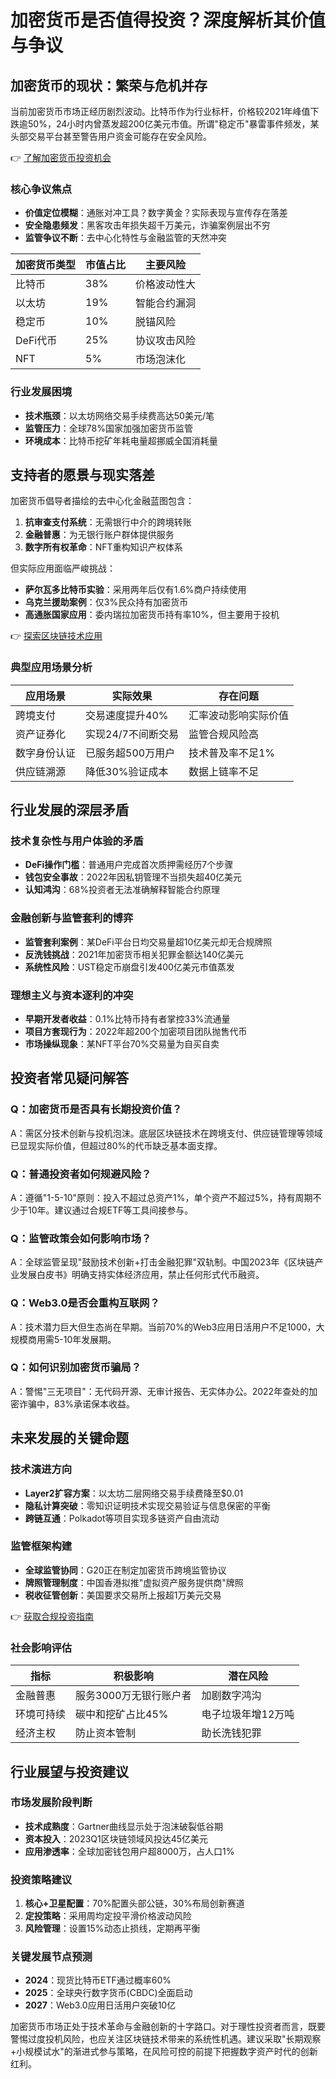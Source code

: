 # 加密货币是否值得投资？深度解析其价值与争议

## 加密货币的现状：繁荣与危机并存

当前加密货币市场正经历剧烈波动。比特币作为行业标杆，价格较2021年峰值下跌逾50%，24小时内曾蒸发超200亿美元市值。所谓"稳定币"暴雷事件频发，某头部交易平台甚至警告用户资金可能存在安全风险。

👉 [了解加密货币投资机会](https://bit.ly/okx_welcome)

### 核心争议焦点
- **价值定位模糊**：通胀对冲工具？数字黄金？实际表现与宣传存在落差
- **安全隐患频发**：黑客攻击年损失超千万美元，诈骗案例层出不穷
- **监管争议不断**：去中心化特性与金融监管的天然冲突

| 加密货币类型 | 市值占比 | 主要风险 |
|------------|--------|---------|
| 比特币      | 38%    | 价格波动性大 |
| 以太坊      | 19%    | 智能合约漏洞 |
| 稳定币      | 10%    | 脱锚风险 |
| DeFi代币    | 25%    | 协议攻击风险 |
| NFT         | 5%     | 市场泡沫化 |

### 行业发展困境
- **技术瓶颈**：以太坊网络交易手续费高达50美元/笔
- **监管压力**：全球78%国家加强加密货币监管
- **环境成本**：比特币挖矿年耗电量超挪威全国消耗量

## 支持者的愿景与现实落差

加密货币倡导者描绘的去中心化金融蓝图包含：
1. **抗审查支付系统**：无需银行中介的跨境转账
2. **金融普惠**：为无银行账户群体提供服务
3. **数字所有权革命**：NFT重构知识产权体系

但实际应用面临严峻挑战：
- **萨尔瓦多比特币实验**：采用两年后仅有1.6%商户持续使用
- **乌克兰援助案例**：仅3%民众持有加密货币
- **高通胀国家应用**：委内瑞拉加密货币持有率10%，但主要用于投机

👉 [探索区块链技术应用](https://bit.ly/okx_welcome)

### 典型应用场景分析
| 应用场景       | 实际效果               | 存在问题               |
|--------------|----------------------|----------------------|
| 跨境支付       | 交易速度提升40%        | 汇率波动影响实际价值   |
| 资产证券化     | 实现24/7不间断交易     | 监管合规风险高         |
| 数字身份认证   | 已服务超500万用户      | 技术普及率不足1%       |
| 供应链溯源     | 降低30%验证成本        | 数据上链率不足         |

## 行业发展的深层矛盾

### 技术复杂性与用户体验的矛盾
- **DeFi操作门槛**：普通用户完成首次质押需经历7个步骤
- **钱包安全事故**：2022年因私钥管理不当损失超40亿美元
- **认知鸿沟**：68%投资者无法准确解释智能合约原理

### 金融创新与监管套利的博弈
- **监管套利案例**：某DeFi平台日均交易量超10亿美元却无合规牌照
- **反洗钱挑战**：2021年加密货币相关犯罪金额达140亿美元
- **系统性风险**：UST稳定币崩盘引发400亿美元市值蒸发

### 理想主义与资本逐利的冲突
- **早期开发者收益**：0.1%比特币持有者掌控33%流通量
- **项目方套现行为**：2022年超200个加密项目团队抛售代币
- **市场操纵现象**：某NFT平台70%交易量为自买自卖

## 投资者常见疑问解答

### Q：加密货币是否具有长期投资价值？
A：需区分技术创新与投机泡沫。底层区块链技术在跨境支付、供应链管理等领域已显现实际价值，但超过80%的代币缺乏基本面支撑。

### Q：普通投资者如何规避风险？
A：遵循"1-5-10"原则：投入不超过总资产1%，单个资产不超过5%，持有周期不少于10年。建议通过合规ETF等工具间接参与。

### Q：监管政策会如何影响市场？
A：全球监管呈现"鼓励技术创新+打击金融犯罪"双轨制。中国2023年《区块链产业发展白皮书》明确支持实体经济应用，禁止任何形式代币融资。

### Q：Web3.0是否会重构互联网？
A：技术潜力巨大但生态尚在早期。当前70%的Web3应用日活用户不足1000，大规模商用需5-10年发展期。

### Q：如何识别加密货币骗局？
A：警惕"三无项目"：无代码开源、无审计报告、无实体办公。2022年查处的加密诈骗中，83%承诺保本收益。

## 未来发展的关键命题

### 技术演进方向
- **Layer2扩容方案**：以太坊二层网络交易手续费降至$0.01
- **隐私计算突破**：零知识证明技术实现交易验证与信息保密的平衡
- **跨链互通**：Polkadot等项目实现多链资产自由流动

### 监管框架构建
- **全球监管协同**：G20正在制定加密货币跨境监管协议
- **牌照管理制度**：中国香港拟推"虚拟资产服务提供商"牌照
- **税收征管创新**：美国要求交易所上报超1万美元交易

👉 [获取合规投资指南](https://bit.ly/okx_welcome)

### 社会影响评估
| 指标            | 积极影响          | 潜在风险          |
|----------------|------------------|------------------|
| 金融普惠        | 服务3000万无银行账户者 | 加剧数字鸿沟      |
| 环境可持续      | 碳中和挖矿占比45%  | 电子垃圾年增12万吨 |
| 经济主权        | 防止资本管制      | 助长洗钱犯罪      |

## 行业展望与投资建议

### 市场发展阶段判断
- **技术成熟度**：Gartner曲线显示处于泡沫破裂低谷期
- **资本投入**：2023Q1区块链领域风投达45亿美元
- **应用渗透率**：全球加密钱包用户超8000万，占人口1%

### 投资策略建议
1. **核心+卫星配置**：70%配置头部公链，30%布局创新赛道
2. **定投策略**：采用周均定投平滑价格波动风险
3. **风险管理**：设置15%动态止损线，定期再平衡

### 关键发展节点预测
- **2024**：现货比特币ETF通过概率60%
- **2025**：全球央行数字货币(CBDC)全面启动
- **2027**：Web3.0应用日活用户突破10亿

加密货币市场正处于技术革命与金融创新的十字路口。对于理性投资者而言，既要警惕过度投机风险，也应关注区块链技术带来的系统性机遇。建议采取"长期观察+小规模试水"的渐进式参与策略，在风险可控的前提下把握数字资产时代的创新红利。